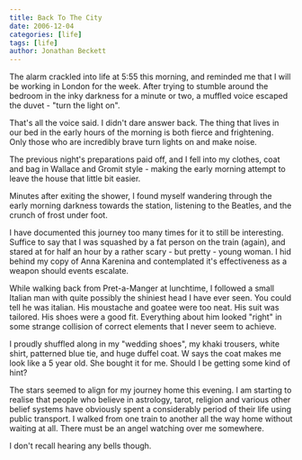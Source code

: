 ```yaml
---
title: Back To The City
date: 2006-12-04
categories: [life]
tags: [life]
author: Jonathan Beckett
---
```


The alarm crackled into life at 5:55 this morning, and reminded me that I will be working in London for the week. After trying to stumble around the bedroom in the inky darkness for a minute or two, a muffled voice escaped the duvet - "turn the light on".

That's all the voice said. I didn't dare answer back. The thing that lives in our bed in the early hours of the morning is both fierce and frightening. Only those who are incredibly brave turn lights on and make noise.

The previous night's preparations paid off, and I fell into my clothes, coat and bag in Wallace and Gromit style - making the early morning attempt to leave the house that little bit easier.

Minutes after exiting the shower, I found myself wandering through the early morning darkness towards the station, listening to the Beatles, and the crunch of frost under foot.

I have documented this journey too many times for it to still be interesting. Suffice to say that I was squashed by a fat person on the train (again), and stared at for half an hour by a rather scary - but pretty - young woman. I hid behind my copy of Anna Karenina and contemplated it's effectiveness as a weapon should events escalate.

While walking back from Pret-a-Manger at lunchtime, I followed a small Italian man with quite possibly the shiniest head I have ever seen. You could tell he was italian. His moustache and goatee were too neat. His suit was tailored. His shoes were a good fit. Everything about him looked "right" in some strange collision of correct elements that I never seem to achieve.

I proudly shuffled along in my "wedding shoes", my khaki trousers, white shirt, patterned blue tie, and huge duffel coat. W says the coat makes me look like a 5 year old. She bought it for me. Should I be getting some kind of hint?

The stars seemed to align for my journey home this evening. I am starting to realise that people who believe in astrology, tarot, religion and various other belief systems have obviously spent a considerably period of their life using public transport. I walked from one train to another all the way home without waiting at all. There must be an angel watching over me somewhere.

I don't recall hearing any bells though.